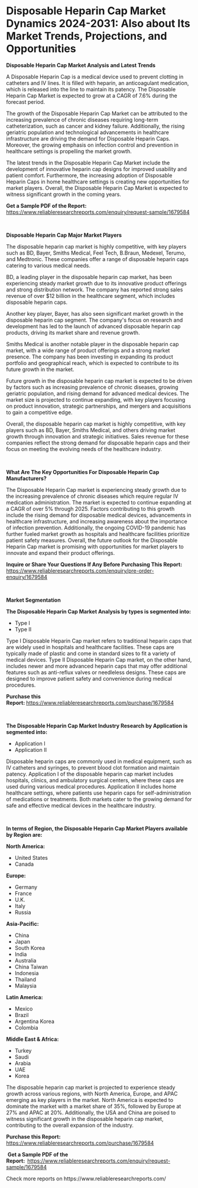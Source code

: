 <p><h1>Disposable Heparin Cap Market Dynamics 2024-2031: Also about Its Market Trends, Projections, and Opportunities</h1></p><p><strong>Disposable Heparin Cap Market Analysis and Latest Trends</strong></p>
<p><p>A Disposable Heparin Cap is a medical device used to prevent clotting in catheters and IV lines. It is filled with heparin, an anticoagulant medication, which is released into the line to maintain its patency. The Disposable Heparin Cap Market is expected to grow at a CAGR of 7.6% during the forecast period.</p><p>The growth of the Disposable Heparin Cap Market can be attributed to the increasing prevalence of chronic diseases requiring long-term catheterization, such as cancer and kidney failure. Additionally, the rising geriatric population and technological advancements in healthcare infrastructure are driving the demand for Disposable Heparin Caps. Moreover, the growing emphasis on infection control and prevention in healthcare settings is propelling the market growth.</p><p>The latest trends in the Disposable Heparin Cap Market include the development of innovative heparin cap designs for improved usability and patient comfort. Furthermore, the increasing adoption of Disposable Heparin Caps in home healthcare settings is creating new opportunities for market players. Overall, the Disposable Heparin Cap Market is expected to witness significant growth in the coming years.</p></p>
<p><strong>Get a Sample PDF of the Report:&nbsp;</strong> <a href="https://www.reliableresearchreports.com/enquiry/request-sample/1679584">https://www.reliableresearchreports.com/enquiry/request-sample/1679584</a></p>
<p>&nbsp;</p>
<p><strong>Disposable Heparin Cap Major Market Players</strong></p>
<p><p>The disposable heparin cap market is highly competitive, with key players such as BD, Bayer, Smiths Medical, Feel Tech, B.Braun, Medexel, Terumo, and Medtronic. These companies offer a range of disposable heparin caps catering to various medical needs.</p><p>BD, a leading player in the disposable heparin cap market, has been experiencing steady market growth due to its innovative product offerings and strong distribution network. The company has reported strong sales revenue of over $12 billion in the healthcare segment, which includes disposable heparin caps.</p><p>Another key player, Bayer, has also seen significant market growth in the disposable heparin cap segment. The company's focus on research and development has led to the launch of advanced disposable heparin cap products, driving its market share and revenue growth.</p><p>Smiths Medical is another notable player in the disposable heparin cap market, with a wide range of product offerings and a strong market presence. The company has been investing in expanding its product portfolio and geographical reach, which is expected to contribute to its future growth in the market.</p><p>Future growth in the disposable heparin cap market is expected to be driven by factors such as increasing prevalence of chronic diseases, growing geriatric population, and rising demand for advanced medical devices. The market size is projected to continue expanding, with key players focusing on product innovation, strategic partnerships, and mergers and acquisitions to gain a competitive edge.</p><p>Overall, the disposable heparin cap market is highly competitive, with key players such as BD, Bayer, Smiths Medical, and others driving market growth through innovation and strategic initiatives. Sales revenue for these companies reflect the strong demand for disposable heparin caps and their focus on meeting the evolving needs of the healthcare industry.</p></p>
<p>&nbsp;</p>
<p><strong>What Are The Key Opportunities For Disposable Heparin Cap Manufacturers?</strong></p>
<p><p>The Disposable Heparin Cap market is experiencing steady growth due to the increasing prevalence of chronic diseases which require regular IV medication administration. The market is expected to continue expanding at a CAGR of over 5% through 2025. Factors contributing to this growth include the rising demand for disposable medical devices, advancements in healthcare infrastructure, and increasing awareness about the importance of infection prevention. Additionally, the ongoing COVID-19 pandemic has further fueled market growth as hospitals and healthcare facilities prioritize patient safety measures. Overall, the future outlook for the Disposable Heparin Cap market is promising with opportunities for market players to innovate and expand their product offerings.</p></p>
<p><strong>Inquire or Share Your Questions If Any Before Purchasing This Report:</strong> <a href="https://www.reliableresearchreports.com/enquiry/pre-order-enquiry/1679584">https://www.reliableresearchreports.com/enquiry/pre-order-enquiry/1679584</a></p>
<p>&nbsp;</p>
<p><strong>Market Segmentation</strong></p>
<p><strong>The Disposable Heparin Cap Market Analysis by types is segmented into:</strong></p>
<p><ul><li>Type I</li><li>Type II</li></ul></p>
<p><p>Type I Disposable Heparin Cap market refers to traditional heparin caps that are widely used in hospitals and healthcare facilities. These caps are typically made of plastic and come in standard sizes to fit a variety of medical devices. Type II Disposable Heparin Cap market, on the other hand, includes newer and more advanced heparin caps that may offer additional features such as anti-reflux valves or needleless designs. These caps are designed to improve patient safety and convenience during medical procedures.</p></p>
<p><strong>Purchase this Report:&nbsp;</strong><a href="https://www.reliableresearchreports.com/purchase/1679584">https://www.reliableresearchreports.com/purchase/1679584</a></p>
<p>&nbsp;</p>
<p><strong>The Disposable Heparin Cap Market Industry Research by Application is segmented into:</strong></p>
<p><ul><li>Application I</li><li>Application II</li></ul></p>
<p><p>Disposable heparin caps are commonly used in medical equipment, such as IV catheters and syringes, to prevent blood clot formation and maintain patency. Application I of the disposable heparin cap market includes hospitals, clinics, and ambulatory surgical centers, where these caps are used during various medical procedures. Application II includes home healthcare settings, where patients use heparin caps for self-administration of medications or treatments. Both markets cater to the growing demand for safe and effective medical devices in the healthcare industry.</p></p>
<p>&nbsp;</p>
<p><strong>In terms of Region, the Disposable Heparin Cap Market Players available by Region are:</strong></p>
<p>
    <p> <strong> North America: </strong>
        <ul>
            <li>United States</li>
            <li>Canada</li>
        </ul>
        </p> 
    <p> <strong> Europe: </strong>
        <ul>
            <li>Germany</li>
            <li>France</li>
            <li>U.K.</li>
            <li>Italy</li>
            <li>Russia</li>
        </ul>
        </p> 
    <p> <strong> Asia-Pacific: </strong>
        <ul>
            <li>China</li>
            <li>Japan</li>
            <li>South Korea</li>
            <li>India</li>
            <li>Australia</li>
            <li>China Taiwan</li>
            <li>Indonesia</li>
            <li>Thailand</li>
            <li>Malaysia</li>
        </ul>
        </p> 
    <p> <strong> Latin America: </strong>
        <ul>
            <li>Mexico</li>
            <li>Brazil</li>
            <li>Argentina Korea</li>
            <li>Colombia</li>
        </ul>
        </p> 
    <p> <strong> Middle East & Africa: </strong>
        <ul>
            <li>Turkey</li>
            <li>Saudi</li>
            <li>Arabia</li>
            <li>UAE</li>
            <li>Korea</li>
        </ul>
    </p>
    </p>
<p><p>The disposable heparin cap market is projected to experience steady growth across various regions, with North America, Europe, and APAC emerging as key players in the market. North America is expected to dominate the market with a market share of 35%, followed by Europe at 27% and APAC at 20%. Additionally, the USA and China are poised to witness significant growth in the disposable heparin cap market, contributing to the overall expansion of the industry.</p></p>
<p><strong>Purchase this Report: </strong><a href="https://www.reliableresearchreports.com/purchase/1679584">https://www.reliableresearchreports.com/purchase/1679584</a></p>
<p>&nbsp;<strong>Get a Sample PDF of the Report:&nbsp;&nbsp;</strong><a href="https://www.reliableresearchreports.com/enquiry/request-sample/1679584">https://www.reliableresearchreports.com/enquiry/request-sample/1679584</a></p>
<p><strong></strong></p>
<p>Check more reports on https://www.reliableresearchreports.com/</p>